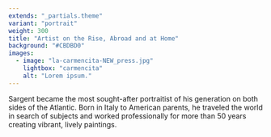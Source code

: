 ```yaml
---
extends: "_partials.theme"
variant: "portrait"
weight: 300
title: "Artist on the Rise, Abroad and at Home"
background: "#CBDBD0"
images:
  - image: "la-carmencita-NEW_press.jpg"
    lightbox: "carmencita"
    alt: "Lorem ipsum."
---
```


Sargent became the most sought-after portraitist of his generation on both sides of the Atlantic. Born in Italy to American parents, he traveled the world in search of subjects and worked professionally for more than 50 years creating vibrant, lively paintings.
